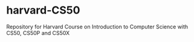 # harvard-CS50
Repository for Harvard Course on Introduction to Computer Science with CS50, CS50P and CS50X
